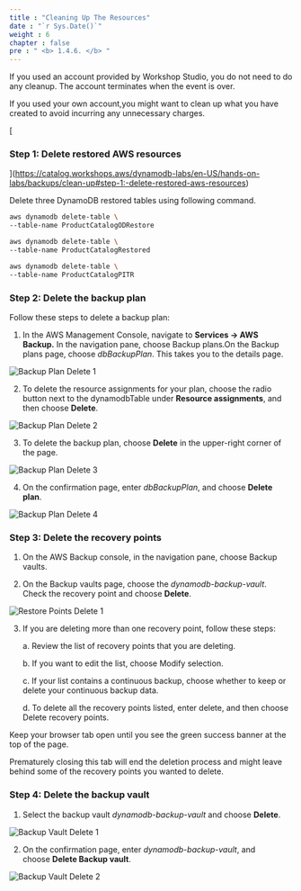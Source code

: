 ```yaml
---
title : "Cleaning Up The Resources"
date : "`r Sys.Date()`"
weight : 6
chapter : false
pre : " <b> 1.4.6. </b> "
---
```


If you used an account provided by Workshop Studio, you do not need to do any cleanup. The account terminates when the event is over.

If you used your own account,you might want to clean up what you have created to avoid incurring any unnecessary charges.

[

### Step 1: Delete restored AWS resources

](https://catalog.workshops.aws/dynamodb-labs/en-US/hands-on-labs/backups/clean-up#step-1:-delete-restored-aws-resources)

Delete three DynamoDB restored tables using following command.

```bash
aws dynamodb delete-table \
--table-name ProductCatalogODRestore

aws dynamodb delete-table \
--table-name ProductCatalogRestored

aws dynamodb delete-table \
--table-name ProductCatalogPITR


```

### Step 2: Delete the backup plan


Follow these steps to delete a backup plan:

1. In the AWS Management Console, navigate to **Services -> AWS Backup.** In the navigation pane, choose Backup plans.On the Backup plans page, choose _dbBackupPlan_. This takes you to the details page.

![Backup Plan Delete 1](https://static.us-east-1.prod.workshops.aws/public/c768eb2c-360b-491e-8422-bfd253e11581/static/images/hands-on-labs/backup/backup_plan_delete_1.png)

2. To delete the resource assignments for your plan, choose the radio button next to the dynamodbTable under **Resource assignments**, and then choose **Delete**.

![Backup Plan Delete 2](https://static.us-east-1.prod.workshops.aws/public/c768eb2c-360b-491e-8422-bfd253e11581/static/images/hands-on-labs/backup/backup_plan_delete_2.png)

3. To delete the backup plan, choose **Delete** in the upper-right corner of the page.

![Backup Plan Delete 3](https://static.us-east-1.prod.workshops.aws/public/c768eb2c-360b-491e-8422-bfd253e11581/static/images/hands-on-labs/backup/backup_plan_delete_3.png)

4. On the confirmation page, enter _dbBackupPlan_, and choose **Delete plan**.

![Backup Plan Delete 4](https://static.us-east-1.prod.workshops.aws/public/c768eb2c-360b-491e-8422-bfd253e11581/static/images/hands-on-labs/backup/backup_plan_delete_4.png)

### Step 3: Delete the recovery points


1. On the AWS Backup console, in the navigation pane, choose Backup vaults.
    
2. On the Backup vaults page, choose the _dynamodb-backup-vault_. Check the recovery point and choose **Delete**.
    

![Restore Points Delete 1](https://static.us-east-1.prod.workshops.aws/public/c768eb2c-360b-491e-8422-bfd253e11581/static/images/hands-on-labs/backup/restore_point_delete_1.png)

3. If you are deleting more than one recovery point, follow these steps:
    
    a. Review the list of recovery points that you are deleting.
    
    b. If you want to edit the list, choose Modify selection.
    
    c. If your list contains a continuous backup, choose whether to keep or delete your continuous backup data.
    
    d. To delete all the recovery points listed, enter delete, and then choose Delete recovery points.
    

Keep your browser tab open until you see the green success banner at the top of the page.

Prematurely closing this tab will end the deletion process and might leave behind some of the recovery points you wanted to delete.

### Step 4: Delete the backup vault


1. Select the backup vault _dynamodb-backup-vault_ and choose **Delete**.

![Backup Vault Delete 1](https://static.us-east-1.prod.workshops.aws/public/c768eb2c-360b-491e-8422-bfd253e11581/static/images/hands-on-labs/backup/backup_vault_delete_1.png)

2. On the confirmation page, enter _dynamodb-backup-vault_, and choose **Delete Backup vault**.

![Backup Vault Delete 2](https://static.us-east-1.prod.workshops.aws/public/c768eb2c-360b-491e-8422-bfd253e11581/static/images/hands-on-labs/backup/backup_vault_delete_2.png)